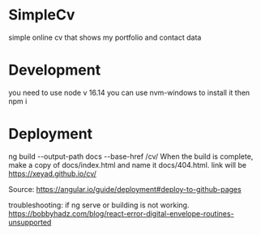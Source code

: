 # SimpleCv

simple online cv that shows my portfolio and contact data

# Development

you need to use node v 16.14
you can use nvm-windows to install it
then npm i

# Deployment

ng build --output-path docs --base-href /cv/
When the build is complete, make a copy of docs/index.html and name it docs/404.html.
link will be https://xeyad.github.io/cv/

Source: https://angular.io/guide/deployment#deploy-to-github-pages

troubleshooting:
if ng serve or building is not working.
https://bobbyhadz.com/blog/react-error-digital-envelope-routines-unsupported
